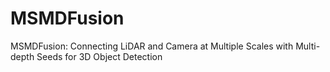 # MSMDFusion
MSMDFusion: Connecting LiDAR and Camera at Multiple Scales with Multi-depth Seeds for 3D Object Detection
